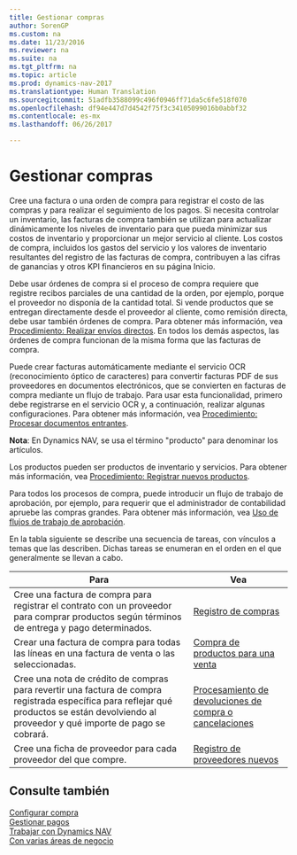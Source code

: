 ```yaml
---
title: Gestionar compras
author: SorenGP
ms.custom: na
ms.date: 11/23/2016
ms.reviewer: na
ms.suite: na
ms.tgt_pltfrm: na
ms.topic: article
ms.prod: dynamics-nav-2017
ms.translationtype: Human Translation
ms.sourcegitcommit: 51adfb3588099c496f0946ff71da5c6fe518f070
ms.openlocfilehash: df94e447d7d4542f75f3c34105099016b0abbf32
ms.contentlocale: es-mx
ms.lasthandoff: 06/26/2017

---
```


# <a name="manage-purchasing"></a>Gestionar compras
Cree una factura o una orden de compra para registrar el costo de las compras y para realizar el seguimiento de los pagos. Si necesita controlar un inventario, las facturas de compra también se utilizan para actualizar dinámicamente los niveles de inventario para que pueda minimizar sus costos de inventario y proporcionar un mejor servicio al cliente. Los costos de compra, incluidos los gastos del servicio y los valores de inventario resultantes del registro de las facturas de compra, contribuyen a las cifras de ganancias y otros KPI financieros en su página Inicio.

Debe usar órdenes de compra si el proceso de compra requiere que registre recibos parciales de una cantidad de la orden, por ejemplo, porque el proveedor no disponía de la cantidad total. Si vende productos que se entregan directamente desde el proveedor al cliente, como remisión directa, debe usar también órdenes de compra. Para obtener más información, vea [Procedimiento: Realizar envíos directos](sales-how-drop-shipment.md). En todos los demás aspectos, las órdenes de compra funcionan de la misma forma que las facturas de compra.

Puede crear facturas automáticamente mediante el servicio OCR (reconocimiento óptico de caracteres) para convertir facturas PDF de sus proveedores en documentos electrónicos, que se convierten en facturas de compra mediante un flujo de trabajo. Para usar esta funcionalidad, primero debe registrarse en el servicio OCR y, a continuación, realizar algunas configuraciones. Para obtener más información, vea [Procedimiento: Procesar documentos entrantes](across-process-income-documents.md).      

**Nota**: En Dynamics NAV, se usa el término "producto" para denominar los artículos.

Los productos pueden ser productos de inventario y servicios. Para obtener más información, vea [Procedimiento: Registrar nuevos productos](inventory-how-register-new-products.md).

Para todos los procesos de compra, puede introducir un flujo de trabajo de aprobación, por ejemplo, para requerir que el administrador de contabilidad apruebe las compras grandes. Para obtener más información, vea [Uso de flujos de trabajo de aprobación](across-how-use-approval-workflows.md).

En la tabla siguiente se describe una secuencia de tareas, con vínculos a temas que las describen. Dichas tareas se enumeran en el orden en el que generalmente se llevan a cabo.


|Para |Vea |
|---|----|
|Cree una factura de compra para registrar el contrato con un proveedor para comprar productos según términos de entrega y pago determinados. |[Registro de compras](purchasing-how-record-purchases.md)|
|Crear una factura de compra para todas las líneas en una factura de venta o las seleccionadas.|[Compra de productos para una venta](purchasing-how-purchase-products-sale.md)|
|Cree una nota de crédito de compras para revertir una factura de compra registrada específica para reflejar qué productos se están devolviendo al proveedor y qué importe de pago se cobrará.|[Procesamiento de devoluciones de compra o cancelaciones](purchasing-how-process-purchase-returns-cancellations.md)|
|Cree una ficha de proveedor para cada proveedor del que compre.|[Registro de proveedores nuevos](purchasing-how-register-new-vendors.md)|

## <a name="see-also"></a>Consulte también
[Configurar compra](purchasing-setup-purchasing.md)  
[Gestionar pagos](payables-manage-payables.md)    
[Trabajar con Dynamics NAV](ui-work-product.md)  
[Con varias áreas de negocio](ui-across-business-areas.md)

